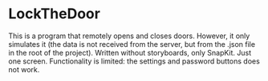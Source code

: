# LockTheDoor

This is a program that remotely opens and closes doors. However, it only simulates it (the data is not received from the server, 
but from the .json file in the root of the project). Written without storyboards, only SnapKit. Just one screen.
Functionality is limited: the settings and password buttons does not work.
